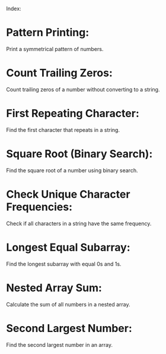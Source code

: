 
Index:

# Pattern Printing: 
Print a symmetrical pattern of numbers.

# Count Trailing Zeros: 
Count trailing zeros of a number without converting to a string.

# First Repeating Character: 
Find the first character that repeats in a string.

# Square Root (Binary Search): 
Find the square root of a number using binary search.

# Check Unique Character Frequencies: 
Check if all characters in a string have the same frequency.

# Longest Equal Subarray: 
Find the longest subarray with equal 0s and 1s.

# Nested Array Sum: 
Calculate the sum of all numbers in a nested array.

# Second Largest Number: 
Find the second largest number in an array.
